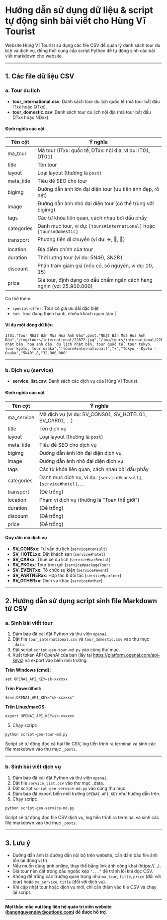 
# Hướng dẫn sử dụng dữ liệu & script tự động sinh bài viết cho Hùng Vĩ Tourist

Website Hùng Vĩ Tourist sử dụng các file CSV để quản lý danh sách tour du lịch và dịch vụ, đồng thời cung cấp script Python để tự động sinh các bài viết markdown cho website.

---

## 1. Các file dữ liệu CSV

### a. Tour du lịch

- **tour_international.csv**: Danh sách tour du lịch quốc tế (mã tour bắt đầu ITxx hoặc QTxx).
- **tour_domestic.csv**: Danh sách tour du lịch nội địa (mã tour bắt đầu DTxx hoặc NDxx).

#### Định nghĩa các cột


| Tên cột      | Ý nghĩa                                                                 |
|--------------|------------------------------------------------------------------------|
| ma_tour      | Mã tour (ITxx: quốc tế, DTxx: nội địa, ví dụ: IT01, DT01)              |
| title        | Tên tour                                                               |
| layout       | Loại layout (thường là `post`)                                         |
| meta_title   | Tiêu đề SEO cho tour                                                   |
| bigimg       | Đường dẫn ảnh lớn đại diện tour (ưu tiên ảnh đẹp, rõ nét)              |
| image        | Đường dẫn ảnh nhỏ đại diện tour (có thể trùng với bigimg)              |
| tags         | Các từ khóa liên quan, cách nhau bởi dấu phẩy                          |
| categories   | Danh mục tour, ví dụ: `[tours#international]` hoặc `[tours#domestic]`  |
| transport    | Phương tiện di chuyển (ví dụ: ✈️, 🚌, 🚆)                               |
| location     | Địa điểm chính của tour                                                |
| duration     | Thời lượng tour (ví dụ: 5N4Đ, 3N2Đ)                                    |
| discount     | Phần trăm giảm giá (nếu có, số nguyên, ví dụ: 10, 15)                  |
| price        | Giá tour, định dạng có dấu chấm ngăn cách hàng nghìn (vd: 25.900.000)  |

Có thể thêm:<br>
- `special-offer`: Tour có giá ưu đãi đặc biệt<br>
- `hot`: Tour đang thịnh hành, nhiều khách quan tâm |


#### Ví dụ một dòng dữ liệu

```
IT01,"Tour Nhật Bản Mùa Hoa Anh Đào",post,"Nhật Bản Mùa Hoa Anh Đào","/img/tours/international/22072.jpg","/img/tours/international/22072.jpg","tour nhật bản, hoa anh đào, du lịch nhật bản, tour quốc tế, tour tokyo, tour kyoto, tour osaka","[tours#international]","✈️","Tokyo - Kyoto - Osaka","5N4Đ",8,"32.900.000"
```

---

### b. Dịch vụ (service)

- **service_list.csv**: Danh sách các dịch vụ của Hùng Vĩ Tourist.

#### Định nghĩa các cột

| Tên cột      | Ý nghĩa                                                                 |
|--------------|------------------------------------------------------------------------|
| ma_service   | Mã dịch vụ (ví dụ: SV_CONS01, SV_HOTEL01, SV_CAR01, ...)               |
| title        | Tên dịch vụ                                                            |
| layout       | Loại layout (thường là `post`)                                         |
| meta_title   | Tiêu đề SEO cho dịch vụ                                                |
| bigimg       | Đường dẫn ảnh lớn đại diện dịch vụ                                     |
| image        | Đường dẫn ảnh nhỏ đại diện dịch vụ                                     |
| tags         | Các từ khóa liên quan, cách nhau bởi dấu phẩy                          |
| categories   | Danh mục dịch vụ, ví dụ: `[service#consult]`, `[service#hotel]`, ...   |
| transport    | (Để trống)                                                             |
| location     | Phạm vi dịch vụ (thường là "Toàn thế giới")                            |
| duration     | (Để trống)                                                             |
| discount     | (Để trống)                                                             |
| price        | (Để trống)                                                             |

#### Quy ước mã dịch vụ

- **SV_CONSxx**: Tư vấn du lịch (`service#consult`)
- **SV_HOTELxx**: Đặt khách sạn (`service#hotel`)
- **SV_CARxx**: Thuê xe du lịch (`service#carRental`)
- **SV_PKGxx**: Tour trọn gói (`service#packageTour`)
- **SV_EVENTxx**: Tổ chức sự kiện (`service#event`)
- **SV_PARTNERxx**: Hợp tác & đối tác (`service#partner`)
- **SV_OTHERxx**: Dịch vụ khác (`service#other`)

---

## 2. Hướng dẫn sử dụng script sinh file Markdown từ CSV

### a. Sinh bài viết tour

1. Đảm bảo đã cài đặt Python và thư viện `openai`.
2. Đặt file `tour_international.csv` và `tour_domestic.csv` vào thư mục `_data`.
3. Đặt script `script-gen-tour-md.py` vào cùng thư mục.
4. Xuất token API OpenAI của bạn (lấy tại https://platform.openai.com/api-keys) và export vào biến môi trường:

**Trên Windows (cmd):**
```
set OPENAI_API_KEY=sk-xxxxxx
```
**Trên PowerShell:**
```
$env:OPENAI_API_KEY="sk-xxxxxx"
```
**Trên Linux/macOS:**
```
export OPENAI_API_KEY=sk-xxxxxx
```

5. Chạy script:
```
python script-gen-tour-md.py
```

Script sẽ tự động đọc cả hai file CSV, log tiến trình ra terminal và sinh các file markdown vào thư mục `_posts`.

---

### b. Sinh bài viết dịch vụ

1. Đảm bảo đã cài đặt Python và thư viện `openai`.
2. Đặt file `service_list.csv` vào thư mục _data.
3. Đặt script `script-gen-service-md.py` vào cùng thư mục.
4. Đảm bảo đã export biến môi trường `OPENAI_API_KEY` như hướng dẫn trên.
5. Chạy script:
```
python script-gen-service-md.py
```

Script sẽ tự động đọc file CSV dịch vụ, log tiến trình ra terminal và sinh các file markdown vào thư mục `_posts`.

---

## 3. Lưu ý

- Đường dẫn ảnh là đường dẫn nội bộ trên website, cần đảm bảo file ảnh tồn tại đúng vị trí.
- Nếu muốn dùng ảnh online, thay thế bằng link ảnh công khai (https://...).
- Giá tour nên đặt trong dấu ngoặc kép `"..."` để tránh lỗi khi đọc CSV.
- Không để trống các trường quan trọng như `ma_tour`, `title`, `price` (đối với tour) hoặc `ma_service`, `title` (đối với dịch vụ).
- Khi cập nhật tour hoặc dịch vụ mới, chỉ cần thêm vào file CSV và chạy lại script.

---

**Mọi thắc mắc vui lòng liên hệ quản trị viên website (bangnguyendev@outlook.com) để được hỗ trợ.**
